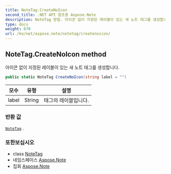 ```yaml
---
title: NoteTag.CreateNoIcon
second_title: .NET API 참조용 Aspose.Note
description: NoteTag 방법. 아이콘 없이 지정된 레이블이 있는 새 노트 태그를 생성합니다.
type: docs
weight: 670
url: /ko/net/aspose.note/notetag/createnoicon/
---
```

## NoteTag.CreateNoIcon method

아이콘 없이 지정된 레이블이 있는 새 노트 태그를 생성합니다.

```csharp
public static NoteTag CreateNoIcon(string label = "")
```

| 모수 | 유형 | 설명 |
| --- | --- | --- |
| label | String | 태그의 레이블입니다. |

### 반환 값

[`NoteTag`](../) .

### 또한보십시오

* class [NoteTag](../)
* 네임스페이스 [Aspose.Note](../../notetag/)
* 집회 [Aspose.Note](../../../)


